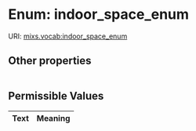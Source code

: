 
# Enum: indoor_space_enum




URI: [mixs.vocab:indoor_space_enum](https://w3id.org/mixs/vocab/indoor_space_enum)


## Other properties

|  |  |  |
| --- | --- | --- |

## Permissible Values

| Text | Meaning |
| :--- | --------: |

